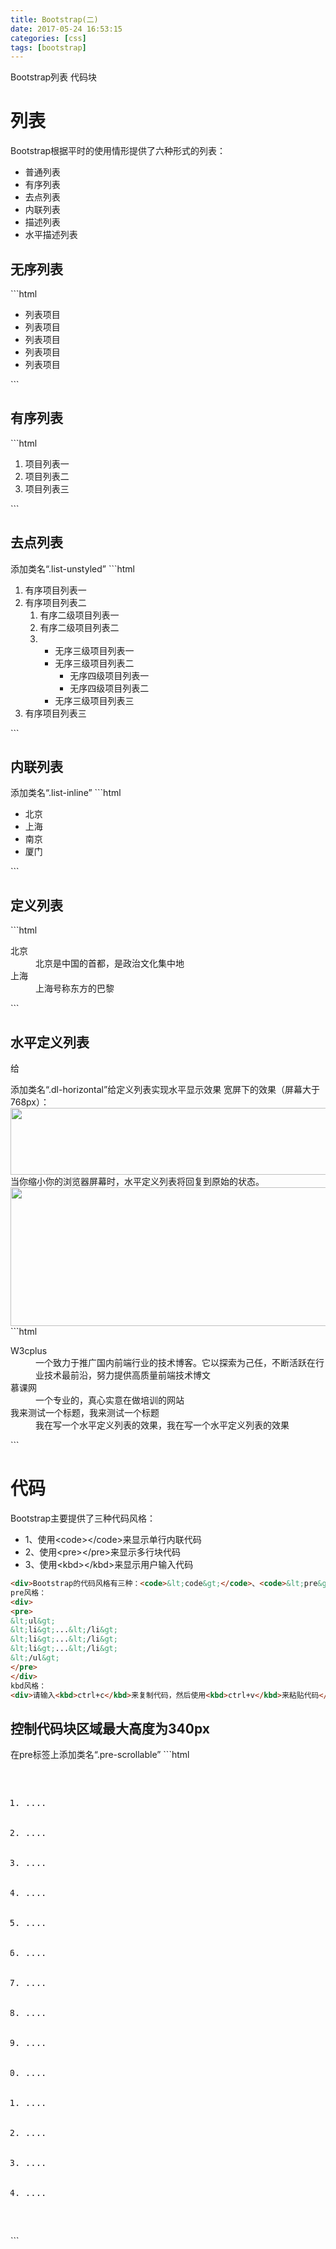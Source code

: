 ```yaml
---
title: Bootstrap(二)
date: 2017-05-24 16:53:15
categories: [css]
tags: [bootstrap]
---
```

Bootstrap列表 代码块
<!-- more -->
<h1>列表</h1>

Bootstrap根据平时的使用情形提供了六种形式的列表：
+ 普通列表
+ 有序列表
+ 去点列表
+ 内联列表
+ 描述列表
+ 水平描述列表

<h2>无序列表</h2>
```html
<ul>
    <li>列表项目</li>
    <li>列表项目</li>
    <li>列表项目</li>
    <li>列表项目</li>
    <li>列表项目</li>
</ul>
```

<h2>有序列表</h2>
```html
<ol>
      <li>项目列表一</li>
      <li>项目列表二</li>
      <li>项目列表三</li>
</ol>
```
<h2>去点列表</h2>
添加类名“.list-unstyled”
```html
<ol>
    <li>有序项目列表一</li>
    <li>有序项目列表二
      <ol class="list-unstyled">
        <li>有序二级项目列表一</li>
        <li>有序二级项目列表二</li>
        <li>
          <ul>
            <li>无序三级项目列表一</li>
            <li>无序三级项目列表二
            <ul class="list-unstyled">
              <li>无序四级项目列表一</li>
              <li>无序四级项目列表二</li>
            </ul>
            </li>
            <li>无序三级项目列表三</li>
          </ul>
        </li>
      </ol>
    </li>
    <li>有序项目列表三</li>
</ol>
```
<h2>内联列表</h2>
添加类名“.list-inline”
```html
<ul class="list-inline">
    <li>北京</li>
    <li>上海</li>
    <li>南京</li>
    <li>厦门</li>
</ul>
```
<h2>定义列表</h2>
```html
<dl>
    <dt>北京</dt>
    <dd>北京是中国的首都，是政治文化集中地</dd>
    <dt>上海</dt>
    <dd>上海号称东方的巴黎</dd>
</dl>
```

<h2>水平定义列表</h2>
给<dl>添加类名“.dl-horizontal”给定义列表实现水平显示效果
宽屏下的效果（屏幕大于768px）：
<img src="/images/52.png" width="800" height="107" />
当你缩小你的浏览器屏幕时，水平定义列表将回复到原始的状态。
<img src="/images/53.png" width="800" height="222" />
```html
<dl class="dl-horizontal">
    <dt>W3cplus</dt>
    <dd>一个致力于推广国内前端行业的技术博客。它以探索为己任，不断活跃在行业技术最前沿，努力提供高质量前端技术博文</dd>
    <dt>慕课网</dt>
    <dd>一个专业的，真心实意在做培训的网站</dd>
    <dt>我来测试一个标题，我来测试一个标题</dt>
    <dd>我在写一个水平定义列表的效果，我在写一个水平定义列表的效果</dd>
</dl>
```
<h1>代码</h1>

Bootstrap主要提供了三种代码风格：
+ 1、使用&lt;code&gt;&lt;/code&gt;来显示单行内联代码
+ 2、使用&lt;pre&gt;&lt;/pre&gt;来显示多行块代码
+ 3、使用&lt;kbd&gt;&lt;/kbd&gt;来显示用户输入代码
```html
<div>Bootstrap的代码风格有三种：<code>&lt;code&gt;</code>、<code>&lt;pre&gt;</code>和<code>&lt;kbd&gt;</code></div>
pre风格：
<div>
<pre>
&lt;ul&gt;
&lt;li&gt;...&lt;/li&gt;
&lt;li&gt;...&lt;/li&gt;
&lt;li&gt;...&lt;/li&gt;
&lt;/ul&gt;
</pre>
</div>
kbd风格：
<div>请输入<kbd>ctrl+c</kbd>来复制代码，然后使用<kbd>ctrl+v</kbd>来粘贴代码</div>
```

<h2>控制代码块区域最大高度为340px</h2>
在pre标签上添加类名“.pre-scrollable”
```html
<pre class="pre-scrollable">
<ol>
    <li>....</li>
    <li>....</li>
    <li>....</li>
    <li>....</li>
    <li>....</li>
    <li>....</li>
    <li>....</li>
    <li>....</li>
    <li>....</li>
    <li>....</li>
    <li>....</li>
    <li>....</li>
    <li>....</li>
    <li>....</li>
</ol>
</pre>
```


<!--<img src="/images/6.png" width="800" height="263" />-->
<!--<font color=#FF6666></font>-->
